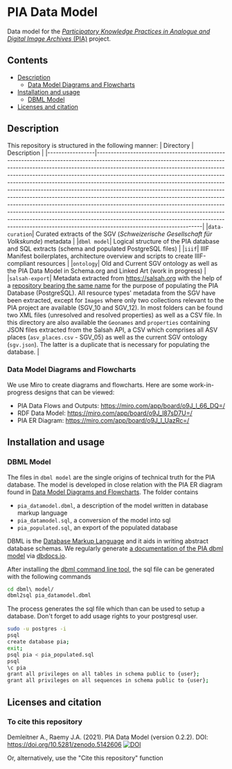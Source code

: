 # PIA Data Model
Data model for the [_Participatory Knowledge Practices in Analogue and Digital Image Archives_ (PIA)](https://github.com/Participatory-Image-Archives/) project.

## Contents
- [Description](#description)
    - [Data Model Diagrams and Flowcharts](#data-model-diagrams-and-flowcharts)
- [Installation and usage](#installation-and-usage)
    - [DBML Model](#dbml-model)
- [Licenses and citation](#licenses-and-citation)

## Description
This repository is structured in the following manner: 
| Directory       | Description                                                                                                                                                                                                                                                                                                                                                                                                                                                                                                                                                                                                                                                                                                                                                                                                                                      |
|-----------------|--------------------------------------------------------------------------------------------------------------------------------------------------------------------------------------------------------------------------------------------------------------------------------------------------------------------------------------------------------------------------------------------------------------------------------------------------------------------------------------------------------------------------------------------------------------------------------------------------------------------------------------------------------------------------------------------------------------------------------------------------------------------------------------------------------------------------------------------------|
|`data-curation`| Curated extracts of the SGV (_Schweizerische Gesellschaft für Volkskunde_) metadata                                                                                                                                                                                                                                                                                                                                                                                                                                                                                                                                                                                                                                                                                                                                                              |
|`dbml model`| Logical structure of the PIA database and SQL extracts (schema and populated PostgreSQL files)                                                                                                                                                                                                                                                                                                                                                                                                                                                                                                                                                                                                                                                                                                                                                    |
|`iiif`| IIIF Manifest boilerplates, architecture overview and scripts to create IIIF-compliant resources                                                                                                                                                                                                                                                                                                                                                                                                                                                                                                                                                                                                                                                                                                                                                 |
|`ontology`| Old and Current SGV ontology as well as the PIA Data Model in Schema.org and Linked Art (work in progress)                                                                                                                                                                                                                                                                                                                                                                                                                                                                                                                                                                                                                                                                                                                                                                        |
|`salsah-export`| Metadata extracted from https://salsah.org with the help of a [repository bearing the same name](https://github.com/Participatory-Image-Archives/salsah-export) for the purpose of populating the PIA Database (PostgreSQL).  All resource types' metadata from the SGV have been extracted, except for `Images` where only two collections relevant to the PIA project are available (SGV_10 and SGV_12). In most folders can be found two XML files (unresolved and resolved properties) as well as a CSV file.  In this directory are also available the `Geonames` and `properties` containing JSON files extracted from the Salsah API, a CSV which comprises all ASV places (`asv_places.csv` - SGV_05) as well as the current SGV ontology (`sgv.json`). The latter is a duplicate that is necessary for populating the database. |

### Data Model Diagrams and Flowcharts
We use Miro to create diagrams and flowcharts. Here are some work-in-progress designs that can be viewed:

- PIA Data Flows and Outputs: https://miro.com/app/board/o9J_l_66_DQ=/
- RDF Data Model: https://miro.com/app/board/o9J_l87sD7U=/
- PIA ER Diagram: https://miro.com/app/board/o9J_l_UazRc=/

## Installation and usage
### DBML Model
The files in `dbml model` are the single origins of technical truth for the PIA database. The model is developed in close relation with the PIA ER diagram found in [Data Model Diagrams and Flowcharts](#data-model-diagrams-and-flowcharts). The folder contains

- `pia_datamodel.dbml`, a description of the model written in database markup language
- `pia_datamodel.sql`, a conversion of the model into sql
- `pia_populated.sql`, an export of the populated database

DBML is the [Database Markup Language](https://www.dbml.org/) and it aids in writing abstract database schemas. We regularly generate [a documentation of the PIA dbml model](https://dbdocs.io/thgie/pia_datamodel) via [dbdocs.io](https://dbdocs.io).

After installing the [dbml command line tool](https://www.dbml.org/cli/#installation), the sql file can be generated with the following commands

```bash
cd dbml\ model/
dbml2sql pia_datamodel.dbml
````

The process generates the sql file which than can be used to setup a database. Don't forget to add usage rights to your postgresql user.

```bash
sudo -u postgres -i
psql
create database pia;
exit;
psql pia < pia_populated.sql
psql
\c pia
grant all privileges on all tables in schema public to {user};
grant all privileges on all sequences in schema public to {user};
```

## Licenses and citation
### To cite this repository
Demleitner A., Raemy J.A. (2021). PIA Data Model (version 0.2.2). DOI: https://doi.org/10.5281/zenodo.5142606
[![DOI](https://zenodo.org/badge/363361989.svg)](https://zenodo.org/badge/latestdoi/363361989) 

Or, alternatively, use the "Cite this repository" function 
